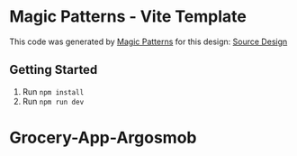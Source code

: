 # Magic Patterns - Vite Template

This code was generated by [Magic Patterns](https://magicpatterns.com) for this design: [Source Design](https://www.magicpatterns.com/c/nuz7vu5dzunhxqvqgwrs2k)

## Getting Started

1. Run `npm install`
2. Run `npm run dev`
# Grocery-App-Argosmob

